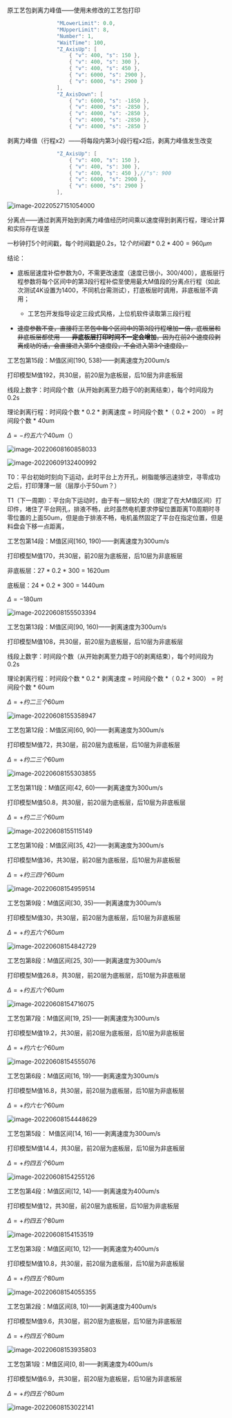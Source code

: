 原工艺包剥离力峰值——使用未修改的工艺包打印

```c++
    			"MLowerLimit": 0.0,
                "MUpperLimit": 8,
                "Number": 1,
                "WaitTime": 100,
                "Z_AxisUp": [
                    { "v": 400, "s": 150 },
                    { "v": 400, "s": 300 },
                    { "v": 400, "s": 450 },
                    { "v": 6000, "s": 2900 },
                    { "v": 6000, "s": 2900 }
                ],
                "Z_AxisDown": [
                    { "v": 6000, "s": -1850 },
                    { "v": 4000, "s": -2850 },
                    { "v": 4000, "s": -2850 },
                    { "v": 4000, "s": -2850 },
                    { "v": 4000, "s": -2850 }
```



剥离力峰值（行程x2）——将每段内第3小段行程x2后，剥离力峰值发生改变

```c++
				"Z_AxisUp": [
                    { "v": 400, "s": 150 },
                    { "v": 400, "s": 300 },
                    { "v": 400, "s": 450 },//"s": 900
                    { "v": 6000, "s": 2900 },
                    { "v": 6000, "s": 2900 }
                ],
```

![image-20220527151054000](E:\文档\GitHub\Notiz\底板层运动策略.assets\image-20220527151054000.png)



分离点——通过剥离开始到剥离力峰值经历时间乘以速度得到剥离行程，理论计算和实际存在误差

一秒钟打5个时间戳，每个时间戳是0.2s，$12个时间戳*0.2*400=960\mu m$



结论：

- 底板层速度补偿参数为0，不需更改速度（速度已很小，300/400），底板层行程参数将每个区间中的第3段行程补偿至使用最大M值段的分离点行程（如此次测试4K设置为1400，不同机台需测试），打底板层时调用，非底板层不调用；
  - 工艺包开发指导设定三段式风格，上位机软件读取第三段行程





- ~~速度参数不变，直接将工艺包中每个区间中的第3段行程增加一倍，底板层和非底板层都使用——**非底板层打印时间不一定会增加**，因为在前2个速度段剥离成功的话，会直接进入第5个速度段，不会进入第3个速度段，~~

























工艺包第15段：M值区间[190, 538)——剥离速度为200um/s

打印模型M值192，共30层，前20层为底板层，后10层为非底板层

线段上数字：时间段个数（从开始剥离至力趋于0的剥离结束），每个时间段为0.2s

理论剥离行程：时间段个数 * 0.2 * 剥离速度 = 时间段个数 *（ 0.2 * 200） = 时间段个数 * 40um

$\Delta = -约五六个40um$（）

![image-20220608160858033](E:\文档\GitHub\Notiz\底板层运动策略.assets\image-20220608160858033.png)



![image-20220609132400992](E:\文档\GitHub\Notiz\底板层运动策略.assets\image-20220609132400992.png)

T0：平台初始时刻向下运动，此时平台上方开孔，树脂能够迅速排空，寻零成功之后，打印薄薄一层（层厚小于50um？）

T1（下一周期）：平台向下运动时，由于有一层较大的（限定了在大M值区间）打印件，堵住了平台网孔，排液不畅，此时虽然电机要求停留位置距离T0周期时寻零位置的上面50um，但是由于排液不畅，电机虽然固定了平台在指定位置，但是料盘会下移一点距离，









工艺包第14段：M值区间[160, 190)——剥离速度为300um/s

打印模型M值170，共30层，前20层为底板层，后10层为非底板层

非底板层：27 * 0.2 * 300 = 1620um

底板层：24 * 0.2 * 300 = 1440um

$\Delta = -180um$

![image-20220608155503394](E:\文档\GitHub\Notiz\底板层运动策略.assets\image-20220608155503394.png)





工艺包第13段：M值区间[90, 160)——剥离速度为300um/s

打印模型M值108，共30层，前20层为底板层，后10层为非底板层

线段上数字：时间段个数（从开始剥离至力趋于0的剥离结束），每个时间段为0.2s

理论剥离行程：时间段个数 * 0.2 * 剥离速度 = 时间段个数 *（ 0.2 * 300） = 时间段个数 * 60um

$\Delta = +约二三个 60um$

![image-20220608155358947](E:\文档\GitHub\Notiz\底板层运动策略.assets\image-20220608155358947.png)



工艺包第12段：M值区间[60, 90)——剥离速度为300um/s

打印模型M值72，共30层，前20层为底板层，后10层为非底板层

$\Delta = + 约二三个 60um$

![image-20220608155303855](E:\文档\GitHub\Notiz\底板层运动策略.assets\image-20220608155303855.png)



工艺包第11段：M值区间[42, 60)——剥离速度为300um/s

打印模型M值50.8，共30层，前20层为底板层，后10层为非底板层

$\Delta = + 约二三个 60um$

![image-20220608155115149](E:\文档\GitHub\Notiz\底板层运动策略.assets\image-20220608155115149.png)



工艺包第10段：M值区间[35, 42)——剥离速度为300um/s

打印模型M值36，共30层，前20层为底板层，后10层为非底板层

$\Delta = + 约三四个 60um$

![image-20220608154959514](E:\文档\GitHub\Notiz\底板层运动策略.assets\image-20220608154959514.png)



工艺包第9段：M值区间[30, 35)——剥离速度为300um/s

打印模型M值30，共30层，前20层为底板层，后10层为非底板层

$\Delta = + 约五六个 60um$

![image-20220608154842729](E:\文档\GitHub\Notiz\底板层运动策略.assets\image-20220608154842729.png)

工艺包第8段：M值区间[25, 30)——剥离速度为300um/s

打印模型M值26.8，共30层，前20层为底板层，后10层为非底板层

$\Delta = + 约五六个 60um$

![image-20220608154716075](E:\文档\GitHub\Notiz\底板层运动策略.assets\image-20220608154716075.png)

工艺包第7段：M值区间[19, 25)——剥离速度为300um/s

打印模型M值19.2，共30层，前20层为底板层，后10层为非底板层

$\Delta = + 约六七个 60um$

![image-20220608154555076](E:\文档\GitHub\Notiz\底板层运动策略.assets\image-20220608154555076.png)



工艺包第6段：M值区间[16, 19)——剥离速度为300um/s

打印模型M值16.8，共30层，前20层为底板层，后10层为非底板层

$\Delta = + 约六七个 60um$

![image-20220608154448629](E:\文档\GitHub\Notiz\底板层运动策略.assets\image-20220608154448629.png)



工艺包第5段：  M值区间[14, 16)——剥离速度为300um/s

打印模型M值14.4，共30层，前20层为底板层，后10层为非底板层

$\Delta = + 约四五个 60um$

![image-20220608154255126](E:\文档\GitHub\Notiz\底板层运动策略.assets\image-20220608154255126.png)



工艺包第4段：M值区间[12, 14)——剥离速度为400um/s

打印模型M值12，共30层，前20层为底板层，后10层为非底板层

$\Delta = + 约四五个 80um$

![image-20220608154153519](E:\文档\GitHub\Notiz\底板层运动策略.assets\image-20220608154153519.png)



工艺包第3段：M值区间[10, 12)——剥离速度为400um/s

打印模型M值10.8，共30层，前20层为底板层，后10层为非底板层

$\Delta = + 约四五个 80um$

![image-20220608154055355](E:\文档\GitHub\Notiz\底板层运动策略.assets\image-20220608154055355.png)



工艺包第2段：M值区间[8, 10)——剥离速度为400um/s

打印模型M值9.6，共30层，前20层为底板层，后10层为非底板层

$\Delta = + 约四五个 80um$

![image-20220608153935803](E:\文档\GitHub\Notiz\底板层运动策略.assets\image-20220608153935803.png)



工艺包第1段：M值区间[0, 8)——剥离速度为400um/s

打印模型M值6.9，共30层，前20层为底板层，后10层为非底板层

$\Delta = + 约四五个 80um$

![image-20220608153022141](E:\文档\GitHub\Notiz\底板层运动策略.assets\image-20220608153022141.png)
